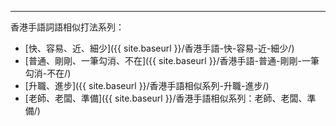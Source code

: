 ---
香港手語詞語相似打法系列：
* [快、容易、近、細少]({{ site.baseurl }}/香港手語-快-容易-近-細少/)
* [普通、剛剛、一筆勾消、不在]({{ site.baseurl }}/香港手語-普通-剛剛-一筆勾消-不在/)
* [升職、進步]({{ site.baseurl }}/香港手語相似系列-升職-進步/)
* [老師、老闆、準備]({{ site.baseurl }}/香港手語相似系列：老師、老闆、準備/)